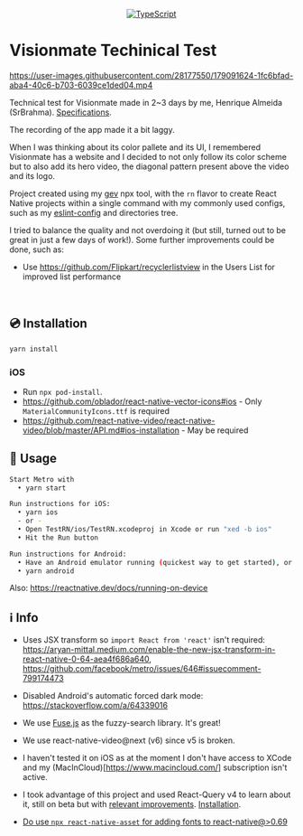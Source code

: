 <!-- <img src=".logo.png" alt=visionmateHenrique/><br/> -->

<div align="center">

[![TypeScript](https://badgen.net/npm/types/env-var)](http://www.typescriptlang.org/)
</div>

# Visionmate Techinical Test

https://user-images.githubusercontent.com/28177550/179091624-1fc6bfad-aba4-40c6-b703-6039ce1ded04.mp4

Technical test for Visionmate made in 2~3 days by me, Henrique Almeida (SrBrahma). [Specifications](https://github.com/SrBrahma/visionmate-rn-application/blob/main/specifications.md).

The recording of the app made it a bit laggy.

When I was thinking about its color pallete and its UI, I remembered Visionmate has a website and I decided to not only follow its color scheme but to also add its hero video, the diagonal pattern present above the video and its logo.

Project created using my [gev](https://github.com/SrBrahma/gev) npx tool, with the `rn` flavor to create React Native projects within a single command with my commonly used configs, such as my [eslint-config](https://github.com/SrBrahma/eslint-config-gev) and directories tree.

I tried to balance the quality and not overdoing it (but still, turned out to be great in just a few days of work!). Some further improvements could be done, such as:

* Use https://github.com/Flipkart/recyclerlistview in the Users List for improved list performance

<br/>

## 💿 Installation
```bash
yarn install
```

### iOS
* Run `npx pod-install`.
* https://github.com/oblador/react-native-vector-icons#ios - Only `MaterialCommunityIcons.ttf` is required
* https://github.com/react-native-video/react-native-video/blob/master/API.md#ios-installation - May be required

## 📖 Usage

```bash
Start Metro with
  • yarn start

Run instructions for iOS:
  • yarn ios
  - or -
  • Open TestRN/ios/TestRN.xcodeproj in Xcode or run "xed -b ios"
  • Hit the Run button

Run instructions for Android:
  • Have an Android emulator running (quickest way to get started), or a device connected.
  • yarn android
```

Also: https://reactnative.dev/docs/running-on-device

## ℹ️ Info

* Uses JSX transform so `import React from 'react'` isn't required:
https://aryan-mittal.medium.com/enable-the-new-jsx-transform-in-react-native-0-64-aea4f686a640, https://github.com/facebook/metro/issues/646#issuecomment-799174473


* Disabled Android's automatic forced dark mode: https://stackoverflow.com/a/64339016

* We use [Fuse.js](https://github.com/krisk/Fuse) as the fuzzy-search library. It's great!

* We use react-native-video@next (v6) since v5 is broken.

* I haven't tested it on iOS as at the moment I don't have access to XCode and my (MacInCloud)[https://www.macincloud.com/] subscription isn't active.

* I took advantage of this project and used React-Query v4 to learn about it, still on beta but with [relevant improvements](https://tanstack.com/query/v4/docs/guides/migrating-to-react-query-4). [Installation](https://github.com/TanStack/query/issues/3790#issuecomment-1179431860).

* [Do use `npx react-native-asset` for adding fonts to react-native@>0.69](https://github.com/facebook/react-native/issues/34095#issuecomment-1174864177)
